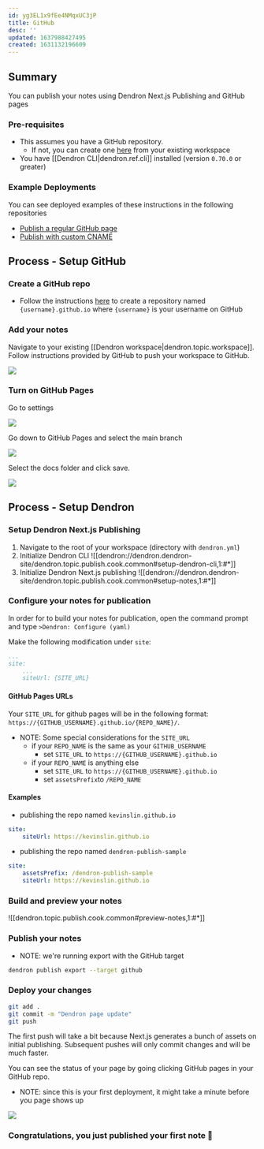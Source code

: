 ```yaml
---
id: yg3EL1x9fEe4NMqxUC3jP
title: GitHub
desc: ''
updated: 1637988427495
created: 1631132196609
---
```


## Summary

You can publish your notes using Dendron Next.js Publishing and GitHub pages

### Pre-requisites 
- This assumes you have a GitHub repository. 
    - If not, you can create one [here](https://github.com/new) from your existing workspace
- You have [[Dendron CLI|dendron.ref.cli]] installed (version `0.70.0` or greater)

### Example Deployments
You can see deployed examples of these instructions in the following repositories

- [Publish a regular GitHub page](https://github.com/dendronhq/template.publish.github)
- [Publish with custom CNAME](https://github.com/dendronhq/dendron-blog)

## Process - Setup GitHub

### Create a GitHub repo
- Follow the instructions [here](https://pages.github.com/) to create a repository named `{username}.github.io` where `{username}` is your username on GitHub

### Add your notes 
Navigate to your existing [[Dendron workspace|dendron.topic.workspace]].  Follow instructions provided by GitHub to push your workspace to GitHub. 

![](https://foundation-prod-assetspublic53c57cce-8cpvgjldwysl.s3-us-west-2.amazonaws.com/assets/images/publishv2.github.jpg)

### Turn on GitHub Pages

Go to settings

![](https://foundation-prod-assetspublic53c57cce-8cpvgjldwysl.s3-us-west-2.amazonaws.com/assets/images/publishv2.github-settings.jpg)

Go down to GitHub Pages and select the main branch

![](https://foundation-prod-assetspublic53c57cce-8cpvgjldwysl.s3-us-west-2.amazonaws.com/assets/images/publishv2.github-pages.jpg)

Select the docs folder and click save.

![](https://foundation-prod-assetspublic53c57cce-8cpvgjldwysl.s3-us-west-2.amazonaws.com/assets/images/publishv2.github-docs.jpg)

## Process - Setup Dendron

### Setup Dendron Next.js Publishing

1. Navigate to the root of your workspace (directory with `dendron.yml`) 
1. Initialize Dendron CLI
![[dendron://dendron.dendron-site/dendron.topic.publish.cook.common#setup-dendron-cli,1:#*]]
1. Initialize Dendron Next.js publishing
![[dendron://dendron.dendron-site/dendron.topic.publish.cook.common#setup-notes,1:#*]]


### Configure your notes for publication

In order for to build your notes for publication, open the command prompt and type `>Dendron: Configure (yaml)`

Make the following modification under `site`:

```yml
...
site:
    ...
    siteUrl: {SITE_URL}
```

#### GitHub Pages URLs

Your `SITE_URL` for github pages will be in the following format: `https://{GITHUB_USERNAME}.github.io/{REPO_NAME}/`.

- NOTE: Some special considerations for the `SITE_URL`
    - if your `REPO_NAME` is the same as your `GITHUB_USERNAME` 
        - set `SITE_URL` to `https://{GITHUB_USERNAME}.github.io`
    - if your `REPO_NAME` is anything else 
        - set `SITE_URL` to `https://{GITHUB_USERNAME}.github.io`
        - set `assetsPrefix`to `/REPO_NAME`
    <!-- - if you want to set a custom cname
        - set `SITE_URL` to `https://{YOUR_CNAME}` -->

#### Examples
- publishing the repo named `kevinslin.github.io`

```yml
site:
    siteUrl: https://kevinslin.github.io
```

- publishing the repo named `dendron-publish-sample`

```yml
site:
    assetsPrefix: /dendron-publish-sample
    siteUrl: https://kevinslin.github.io
```

### Build and preview your notes


![[dendron.topic.publish.cook.common#preview-notes,1:#*]]


### Publish your notes

- NOTE: we're running export with the GitHub target

```sh
dendron publish export --target github
```

### Deploy your changes
```bash
git add .
git commit -m "Dendron page update"
git push
```

The first push will take a bit because Next.js generates a bunch of assets on initial publishing. Subsequent pushes will only commit changes and will be much faster. 

You can see the status of your page by going clicking GitHub pages in your GitHub repo.

- NOTE: since this is your first deployment, it might take a minute before you page shows up

![](https://foundation-prod-assetspublic53c57cce-8cpvgjldwysl.s3-us-west-2.amazonaws.com/assets/images/kevinslin_dendron-next-test.png)

### Congratulations, you just published your first note 🌱
